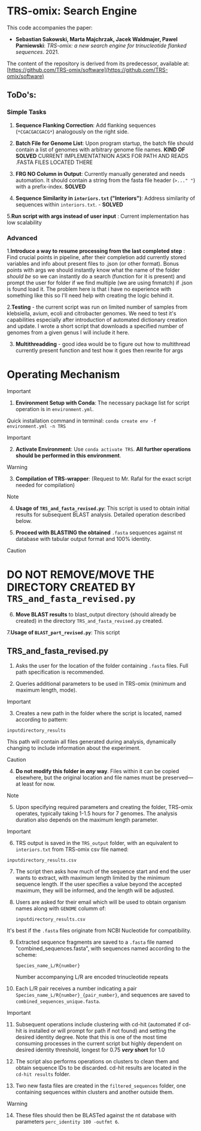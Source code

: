 # TRS-omix: Search Engine

This code accompanies the paper:

- **Sebastian Sakowski, Marta Majchrzak, Jacek Waldmajer, Pawel Parniewski**: *TRS-omix: a new search engine for trinucleotide flanked sequences*. 2021.

The content of the repository is derived from its predecessor, available at:
[https://github.com/TRS-omix/software](https://github.com/TRS-omix/software)

## ToDo's:

### Simple Tasks

1. **Sequence Flanking Correction**: Add flanking sequences (`*CGACGACGACG*`) analogously on the right side. 

2. **Batch File for Genome List**: Upon program startup, the batch file should contain a list of genomes with arbitrary genome file names. ****KIND OF SOLVED**** CURRENT IMPLEMENTATNION ASKS FOR PATH AND READS .FASTA FILES LOCATED THERE 

3. **FRG NO Column in Output**: Currently manually generated and needs automation. It should contain a string from the fasta file header (`>..." "`) with a prefix-index. ****SOLVED****

4. **Sequence Similarity in `interiors.txt` ("Interiors")**: Address similarity of sequences within `interiors.txt`. - ****SOLVED****

5.**Run script with args instead of user input** : Current implementation has low scalability

### Advanced

1.**Introduce a way to resume processing from the last completed step** : Find crucial points in pipeline, after their completion add currently stored variables and info about present files to .json (or other format). Bonus points with args we should instantly know what the name of the folder *should be* so we can instantly do a search (function for it is present) and prompt the user for folder if we find multiple (we are using fnmatch) if .json is found load it. The problem here is that i have no experience with something like this so I'll need help with creating the logic behind it. 

2.**Testing** - the current script was run on limited number of samples from klebsiella, avium, ecoli and citrobacter genomes. We need to test it's capabilities especially after introduction of automated dictionary creation and update. I wrote a short script that downloads a specified number of genomes from a given genus I will include it here. 

3. **Multithreadding** - good idea would be to figure out how to multithread currently present function and test how it goes then rewrite for args

# Operating Mechanism
> [!IMPORTANT]
> 1. **Environment Setup with Conda**: The necessary package list for script operation is in `environment.yml`.
   
   Quick installation command in terminal: `conda create env -f environment.yml -n TRS`

> [!IMPORTANT]
> 2. **Activate Environment**: Use `conda activate TRS`. **All further operations should be performed in this environment**.

> [!WARNING]
> 3. **Compilation of TRS-wrapper**: (Request to Mr. Rafal for the exact script needed for compilation)

> [!NOTE]
> 4. **Usage of `TRS_and_fasta_revised.py`**: This script is used to obtain initial results for subsequent BLAST analysis. Detailed operation described below.

5. **Proceed with BLASTING the obtained** `.fasta` sequences against nt database with tabular output format and 100% identity.

> [!CAUTION]
> # ****DO NOT REMOVE/MOVE THE DIRECTORY CREATED BY `TRS_and_fasta_revised.py`****  

6. **Move BLAST results** to blast_output directory (should already be created) in the directory `TRS_and_fasta_revised.py` created.

7.**Usage of `BLAST_part_revised.py`**: This script    

## TRS_and_fasta_revised.py

1. Asks the user for the location of the folder containing `.fasta` files. Full path specification is recommended.

2. Queries additional parameters to be used in TRS-omix (minimum and maximum length, mode).

> [!IMPORTANT]
> 3. Creates a new path in the folder where the script is located, named according to pattern:
> 
>  `inputdirectory_results`
> 
> This path will contain all files generated during analysis, dynamically changing to include information about the experiment.

> [!CAUTION]
> 4. **Do not modify this folder in _any_ way**. Files within it can be copied elsewhere, but the original location and file names must be preserved—at least for now.

> [!NOTE]
> 5. Upon specifying required parameters and creating the folder, TRS-omix operates, typically taking 1-1.5 hours for 7 genomes. The analysis duration also depends on the maximum length parameter.

> [!IMPORTANT]
> 6. TRS output is saved in the `TRS_output` folder, with an equivalent to `interiors.txt` from TRS-omix csv file named:
>
>   `inputdirectory_results.csv`


7. The script then asks how much of the sequence start and end the user wants to extract, with maximum length limited by the minimum sequence length. If the user specifies a value beyond the accepted maximum, they will be informed, and the length will be adjusted.

8. Users are asked for their email which will be used to obtain organism names along with `GENOME` columm of:
   
   `inputdirectory_results.csv`

It's best if the `.fasta` files originate from NCBI Nucleotide for compatibility.

9. Extracted sequence fragments are saved to a `.fasta` file named "combined_sequences.fasta", with sequences named according to the scheme:

   `Species_name_L/R{number}`

   Number accompanying L/R are encoded trinucleotide repeats 

10. Each L/R pair receives a number indicating a pair `Species_name_L/R{number}_{pair_number}`, and sequences are saved to `combined_sequences_unique.fasta`.

> [!IMPORTANT]
> 11. Subsequent operations include clustering with cd-hit (automated if cd-hit is installed or will prompt for path if not found) and setting the desired identity degree.
> Note that this is one of the most time consuming processes in the current script but highly dependent on desired identity threshold, longest for 0.75 **_very_ short** for 1.0 

12. The script also performs operations on clusters to clean them and obtain sequence IDs to be discarded. cd-hit results are located in the `cd-hit results` folder.

13. Two new fasta files are created in the `filtered_sequences` folder, one containing sequences within clusters and another outside them.

> [!WARNING]
> 14. These files should then be BLASTed against the nt database with parameters `perc_identity 100 -outfmt 6`.

